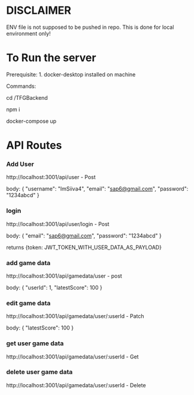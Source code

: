 # DISCLAIMER

ENV file is not supposed to be pushed in repo. This is done for local environment only!

# To Run the server

Prerequisite: 1. docker-desktop installed on machine

Commands:

cd /TFGBackend


npm i


docker-compose up

# API Routes

### Add User

http://localhost:3001/api/user - Post

body: {
"username": "ImSiiva4",
"email": "sap6@gmail.com",
"password": "1234abcd"
}

### login

http://localhost:3001/api/user/login - Post

body: {
"email": "sap6@gmail.com",
"password": "1234abcd"
}

returns {token: JWT_TOKEN_WITH_USER_DATA_AS_PAYLOAD}

### add game data

http://localhost:3001/api/gamedata/user - post

body: {
"userId": 1,
"latestScore": 100
}

### edit game data

http://localhost:3001/api/gamedata/user/:userId - Patch

body: {
"latestScore": 100
}

### get user game data

http://localhost:3001/api/gamedata/user/:userId - Get

### delete user game data

http://localhost:3001/api/gamedata/user/:userId - Delete
